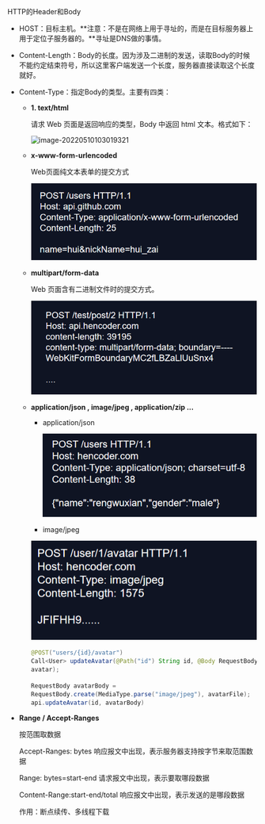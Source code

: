 HTTP的Header和Body

+ HOST：⽬标主机。**注意：不是在⽹络上⽤于寻址的，⽽是在⽬标服务器上⽤于定位⼦服务器的。**寻址是DNS做的事情。

+ Content-Length：Body的长度。因为涉及二进制的发送，读取Body的时候不能约定结束符号，所以这里客户端发送一个长度，服务器直接读取这个长度就好。

+ Content-Type：指定Body的类型。主要有四类：

  + **1. text/html**

    请求 Web ⻚⾯是返回响应的类型，Body 中返回 html ⽂本。格式如下：

    ![image-20220510103019321](C:/Users/Administrator/AppData/Roaming/Typora/typora-user-images/image-20220510103019321.png)

  + **x-www-form-urlencoded**

    Web页面纯文本表单的提交方式

    ![image-20220510103841888](HTTP%E7%9A%84Header%E5%92%8CBody.assets/image-20220510103841888.png)

  + **multipart/form-data**

    Web ⻚⾯含有⼆进制⽂件时的提交⽅式。

    ![image-20220510105025010](HTTP%E7%9A%84Header%E5%92%8CBody.assets/image-20220510105025010.png)

  + **application/json , image/jpeg , application/zip ...**

    + application/json

      ![image-20220510110225231](HTTP%E7%9A%84Header%E5%92%8CBody.assets/image-20220510110225231.png)

    +  image/jpeg

      ![image-20220510110334610](HTTP%E7%9A%84Header%E5%92%8CBody.assets/image-20220510110334610.png)

      ```java
      @POST("users/{id}/avatar")
      Call<User> updateAvatar(@Path("id") String id, @Body RequestBody
      avatar);
      
      RequestBody avatarBody =
      RequestBody.create(MediaType.parse("image/jpeg"), avatarFile);
      api.updateAvatar(id, avatarBody)
      ```

+ **Range / Accept-Ranges**

  按范围取数据

  Accept-Ranges: bytes 响应报⽂中出现，表示服务器⽀持按字节来取范围数据

  Range: bytes=start-end 请求报⽂中出现，表示要取哪段数据

  Content-Range:start-end/total 响应报⽂中出现，表示发送的是哪段数据

  作⽤：断点续传、多线程下载